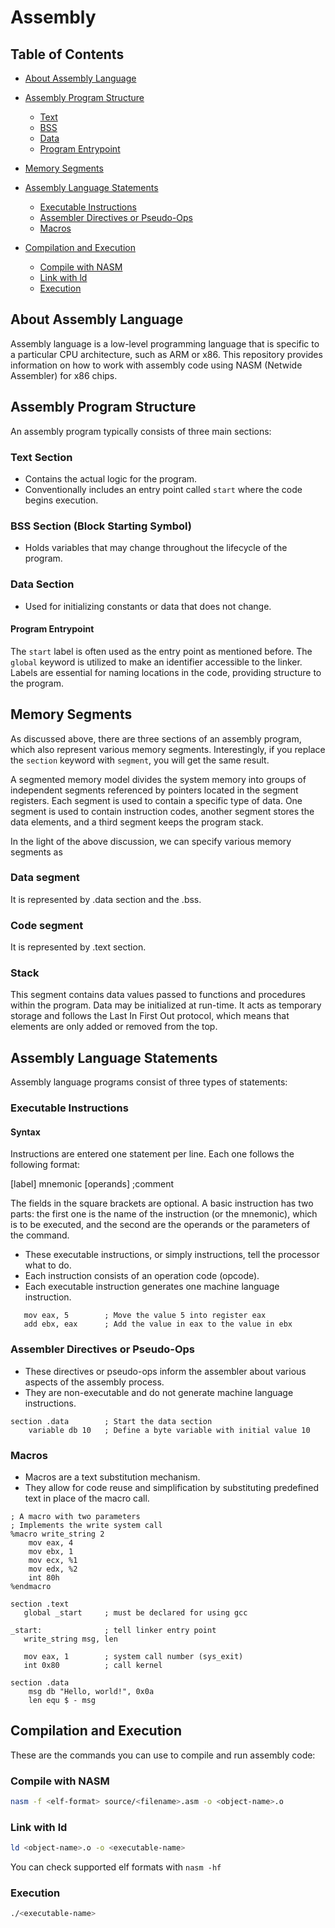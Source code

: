 # Assembly

## Table of Contents

- [About Assembly Language](#about-assembly-language)

- [Assembly Program Structure](#assembly-program-structure)
    - [Text](#1-text-section)
    - [BSS](#bss-section-block-starting-symbol)
    - [Data](#data-section)
    - [Program Entrypoint](#program-entrypoint)

- [Memory Segments](#memory-segments)

- [Assembly Language Statements](#assembly-language-statements)
    - [Executable Instructions](#executable-instructions)
    - [Assembler Directives or Pseudo-Ops](#assembler-directives-or-pseudo-ops)
    - [Macros](#macros)

- [Compilation and Execution](#compilation-and-execution)
    - [Compile with NASM](#compile-with-nasm)
    - [Link with ld](#link-with-ld)
    - [Execution](#execution)

## About Assembly Language

Assembly language is a low-level programming language that is specific to a particular CPU architecture, such as ARM or x86. This repository provides information on how to work with assembly code using NASM (Netwide Assembler) for x86 chips.

## Assembly Program Structure

An assembly program typically consists of three main sections:

### Text Section
   - Contains the actual logic for the program.
   - Conventionally includes an entry point called `start` where the code begins execution.

### BSS Section (Block Starting Symbol)
   - Holds variables that may change throughout the lifecycle of the program.

### Data Section
   - Used for initializing constants or data that does not change.

#### Program Entrypoint

The `start` label is often used as the entry point as mentioned before. The `global` keyword is utilized to make an identifier accessible to the linker. Labels are essential for naming locations in the code, providing structure to the program.

## Memory Segments

As discussed above, there are three sections of an assembly program, which also represent various memory segments.
Interestingly, if you replace the `section` keyword with `segment`, you will get the same result.

A segmented memory model divides the system memory into groups of independent segments referenced by pointers located in the segment registers. Each segment is used to contain a specific type of data. One segment is used to contain instruction codes, another segment stores the data elements, and a third segment keeps the program stack.

In the light of the above discussion, we can specify various memory segments as

### Data segment

It is represented by .data section and the .bss.

### Code segment

It is represented by .text section.

### Stack

This segment contains data values passed to functions and procedures within the program. Data may be initialized at run-time. It acts as temporary storage and follows the Last In First Out protocol, which means that elements are only added or removed from the top.

## Assembly Language Statements

Assembly language programs consist of three types of statements:

### Executable Instructions

#### Syntax

Instructions are entered one statement per line. Each one follows the following format:

\[label\] mnemonic \[operands\] ;comment

The fields in the square brackets are optional. A basic instruction has two parts: the first one is the name of the instruction (or the mnemonic), which is to be executed, and the second are the operands or the parameters of the command.

   - These executable instructions, or simply instructions, tell the processor what to do.
   - Each instruction consists of an operation code (opcode).
   - Each executable instruction generates one machine language instruction.

```assembly
   mov eax, 5        ; Move the value 5 into register eax
   add ebx, eax      ; Add the value in eax to the value in ebx
```

### Assembler Directives or Pseudo-Ops
   - These directives or pseudo-ops inform the assembler about various aspects of the assembly process.
   - They are non-executable and do not generate machine language instructions.

```assembly
section .data        ; Start the data section
    variable db 10   ; Define a byte variable with initial value 10
```

### Macros
   - Macros are a text substitution mechanism.
   - They allow for code reuse and simplification by substituting predefined text in place of the macro call.

```assembly
; A macro with two parameters
; Implements the write system call
%macro write_string 2 
    mov eax, 4
    mov ebx, 1
    mov ecx, %1
    mov edx, %2
    int 80h
%endmacro

section	.text
   global _start     ; must be declared for using gcc
	
_start:              ; tell linker entry point
   write_string msg, len

   mov eax, 1        ; system call number (sys_exit)
   int 0x80          ; call kernel

section .data
    msg db "Hello, world!", 0x0a
    len equ $ - msg
```

## Compilation and Execution

These are the commands you can use to compile and run assembly code:

### Compile with NASM

```bash
nasm -f <elf-format> source/<filename>.asm -o <object-name>.o
```

### Link with ld

```bash
ld <object-name>.o -o <executable-name>
```

You can check supported elf formats with `nasm -hf`

### Execution

```bash
./<executable-name>
```
